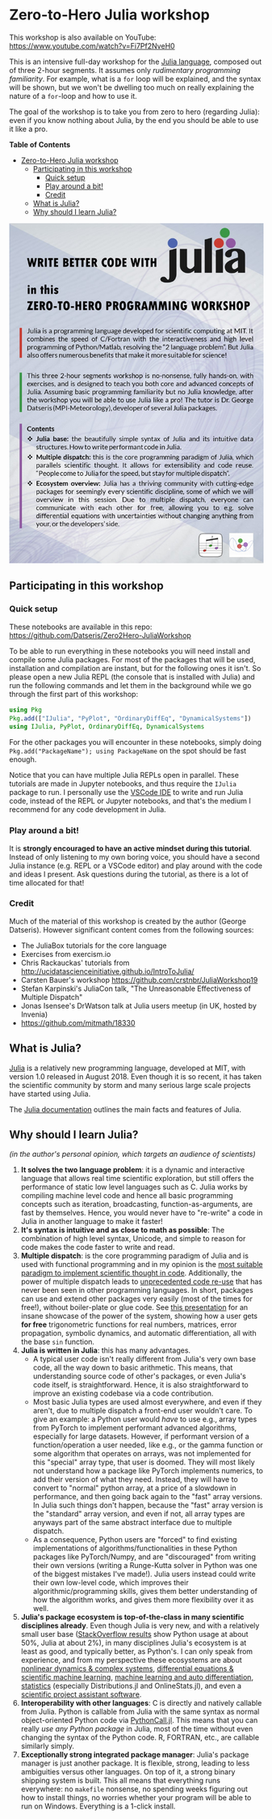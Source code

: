# Zero-to-Hero Julia workshop

This workshop is also available on YouTube: https://www.youtube.com/watch?v=Fi7Pf2NveH0

This is an intensive full-day workshop for the [Julia language](#what-is-julia), composed out of three 2-hour segments. It assumes only *rudimentary programming familiarity*. For example, what is a `for` loop will be explained, and the syntax will be shown, but we won't be dwelling too much on really explaining the nature of a `for`-loop and how to use it.

The goal of the workshop is to take you from zero to hero (regarding Julia): even if you know nothing about Julia, by the end you should be able to use it like a pro.

**Table of Contents**
- [Zero-to-Hero Julia workshop](#zero-to-hero-julia-workshop)
  - [Participating in this workshop](#participating-in-this-workshop)
    - [Quick setup](#quick-setup)
    - [Play around a bit!](#play-around-a-bit)
    - [Credit](#credit)
  - [What is Julia?](#what-is-julia)
  - [Why should I learn Julia?](#why-should-i-learn-julia)

![workshop's add poster](add.jpg)

## Participating in this workshop

### Quick setup
These notebooks are available in this repo: https://github.com/Datseris/Zero2Hero-JuliaWorkshop

To be able to run everything in these notebooks you will need install and compile some Julia packages. For most of the packages that will be used, installation and compilation are instant, but for the following ones it isn't. So please open a new Julia REPL (the console that is installed with Julia) and run the following commands and let them in the background while we go through the first part of this workshop:
```julia
using Pkg
Pkg.add(["IJulia", "PyPlot", "OrdinaryDiffEq", "DynamicalSystems"])
using IJulia, PyPlot, OrdinaryDiffEq, DynamicalSystems
```
For the other packages you will encounter in these notebooks, simply doing `Pkg.add("PackageName"); using PackageName` on the spot should be fast enough.

Notice that you can have multiple Julia REPLs open in parallel. These tutorials are made in Jupyter notebooks, and thus require the `IJulia` package to run. I personally use the [VSCode IDE](https://www.julia-vscode.org/) to write and run Julia code, instead of the REPL or Jupyter notebooks, and that's the medium I recommend for any code development in Julia.

### Play around a bit!
It is **strongly encouraged to have an active mindset during this tutorial**. Instead of only listening to my own boring voice, you should have a second Julia instance (e.g. REPL or a VSCode editor) and play around with the code and ideas I present. Ask questions during the tutorial, as there is a lot of time allocated for that!

### Credit
Much of the material of this workshop is created by the author (George Datseris). However significant content comes from the following sources:

* The JuliaBox tutorials for the core language
* Exercises from exercism.io
* Chris Rackauckas' tutorials from http://ucidatascienceinitiative.github.io/IntroToJulia/
* Carsten Bauer's workshop https://github.com/crstnbr/JuliaWorkshop19
* Stefan Karpinski's JuliaCon talk, "The Unreasonable Effectiveness of Multiple Dispatch"
* Jonas Isensee's DrWatson talk at Julia users meetup (in UK, hosted by Invenia)
* https://github.com/mitmath/18330


## What is Julia?

[Julia](https://julialang.org/) is a relatively new programming language, developed at MIT, with version 1.0 released in August 2018. Even though it is so recent, it has taken the scientific community by storm and many serious large scale projects have started using Julia.

The [Julia documentation](https://docs.julialang.org/en/v1/) outlines the main facts and features of Julia.

## Why should I learn Julia?

*(in the author's personal opinion, which targets an audience of scientists)*

1. **It solves the two language problem**: it is a dynamic and interactive language that allows real time scientific exploration, but still offers the performance of static low level languages such as C. Julia works by compiling machine level code and hence all basic programming concepts such as iteration, broadcasting, function-as-arguments, are fast by themselves. Hence, you would never have to "re-write" a code in Julia in another language to make it faster!
2. **It's syntax is intuitive and as close to math as possible**: The combination of high level syntax, Unicode, and simple to reason for code makes the code faster to write and read.
3. **Multiple dispatch**: is the core programming paradigm of Julia and is used with functional programming and in my opinion is the [most suitable paradigm to implement scientific thought in code](https://www.youtube.com/watch?v=7y-ahkUsIrY). Additionally, the power of multiple dispatch leads to [unprecedented code re-use](https://www.youtube.com/watch?v=kc9HwsxE1OY) that has never been seen in other programming languages. In short, packages can use and extend other packages very easily (most of the times for free!), without boiler-plate or glue code. See [this presentation](https://www.youtube.com/watch?v=2MBD10lqWp8) for an insane showcase of the power of the system, showing how a user gets **for free** trigonometric functions for real numbers, matrices, error propagation, symbolic dynamics, and automatic differentiation, all with the base `sin` function.
4. **Julia is written in Julia**: this has many advantages.
   * A typical user code isn't really different from Julia's very own base code, all the way down to basic arithmetic. This means, that understanding source code of other's packages, or even Julia's code itself, is straightforward. Hence, it is also straightforward to improve an existing codebase via a code contribution.
   * Most basic Julia types are used almost everywhere, and even if they aren't, due to multiple dispatch a front-end user wouldn't care. To give an example: a Python user would _have_ to use e.g., array types from PyTorch to implement performant advanced algorithms, especially for large datasets. However, if performant version of a function/operation a user needed, like e.g., or the gamma function or some algorithm that operates on arrays, was not implemented for this "special" array type, that user is doomed. They will most likely not understand how a package like PyTorch implements numerics, to add their version of what they need. Instead, they will have to convert to "normal" python array, at a price of a slowdown in performance, and then going back again to the "fast" array versions. In Julia such things don't happen, because the "fast" array version is the "standard" array version, and even if not, all array types are anyways part of the same abstract interface due to multiple dispatch.
   * As a consequence, Python users are "forced" to find existing implementations of algorithms/functionalities in these Python packages like PyTorch/Numpy, and are "discouraged" from writing their own versions (writing a Runge-Kutta solver in Python was one of the biggest mistakes I've made!). Julia users instead could write their own low-level code, which improves their algorithmic/programming skills, gives them better understanding of how the algorithm works, and gives them more flexibility over it as well.
5. **Julia's package ecosystem is top-of-the-class in many scientific disciplines already**. Even though Julia is very new, and with a relatively small user base ([StackOverflow results](https://survey.stackoverflow.co/2022/#technology-most-popular-technologies) show Python usage at about 50%, Julia at about 2%), in many disciplines Julia's ecosystem is at least as good, and typically better, as Python's. I can only speak from experience, and from my perspective these ecosystems are about [nonlinear dynamics & complex systems](https://juliadynamics.github.io/JuliaDynamics/), [differential equations & scientific machine learning](https://juliadynamics.github.io/JuliaDynamics/), [machine learning and auto differentiation](https://fluxml.ai/), [statistics](https://github.com/JuliaStats) (especially Distributions.jl and OnlineStats.jl), and even a [scientific project assistant software](https://github.com/JuliaDynamics/DrWatson.jl).
6. **Interoperability with other languages**: C is directly and natively callable from Julia. Python is callable from Julia with the same syntax as normal object-oriented Python code via [PythonCall.jl](https://github.com/cjdoris/PythonCall.jl). This means that you can really _use any Python package_ in Julia, most of the time without even changing the syntax of the Python code. R, FORTRAN, etc., are callable similarly simply.
7. **Exceptionally strong integrated package manager**: Julia's package manager is just another package. It is flexible, strong, leading to less ambiguities versus other languages. On top of it, a strong binary shipping system is built. This all means that everything runs everywhere: no `makefile` nonsense, no spending weeks figuring out how to install things, no worries whether your program will be able to run on Windows. Everything is a 1-click install.
